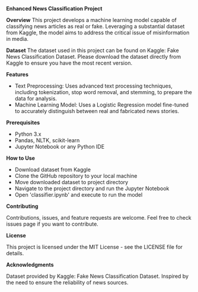 **Enhanced News Classification Project**

**Overview**
This project develops a machine learning model capable of classifying news articles as real or fake. Leveraging a substantial dataset from Kaggle, the model aims to address the critical issue of misinformation in media.

**Dataset**
The dataset used in this project can be found on Kaggle: Fake News Classification Dataset. Please download the dataset directly from Kaggle to ensure you have the most recent version.

**Features**
- Text Preprocessing: Uses advanced text processing techniques, including tokenization, stop word removal, and stemming, to prepare the data for analysis.
- Machine Learning Model: Uses a Logistic Regression model fine-tuned to accurately distinguish between real and fabricated news stories.

**Prerequisites**

- Python 3.x
- Pandas, NLTK, scikit-learn
- Jupyter Notebook or any Python IDE

**How to Use**

- Download dataset from Kaggle
- Clone the GitHub repository to your local machine
- Move downloaded dataset to project directory 
- Navigate to the project directory and run the Jupyter Notebook
- Open 'classifier.ipynb' and execute to run the model

**Contributing**

Contributions, issues, and feature requests are welcome. Feel free to check issues page if you want to contribute.

**License**

This project is licensed under the MIT License - see the LICENSE file for details.

**Acknowledgments**

Dataset provided by Kaggle: Fake News Classification Dataset.
Inspired by the need to ensure the reliability of news sources.
